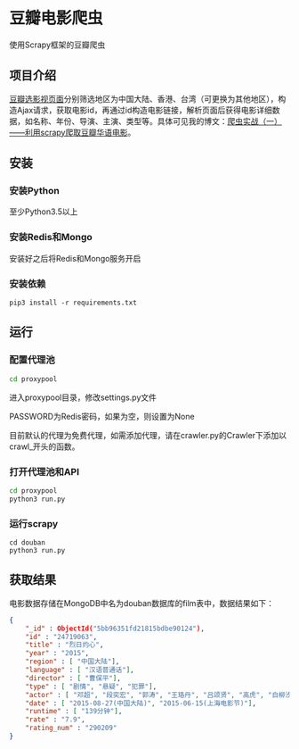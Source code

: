 # 豆瓣电影爬虫

使用Scrapy框架的豆瓣爬虫



## 项目介绍

[豆瓣选影视页面](https://movie.douban.com/tag/#/?sort=U&range=0,10&tags=%E7%94%B5%E5%BD%B1)分别筛选地区为中国大陆、香港、台湾（可更换为其他地区），构造Ajax请求，获取电影id，再通过id构造电影链接，解析页面后获得电影详细数据，如名称、年份、导演、主演、类型等。具体可见我的博文：[爬虫实战（一）——利用scrapy爬取豆瓣华语电影](https://blog.csdn.net/weixin_43004311/article/details/82962159)。



## 安装

### 安装Python

至少Python3.5以上

### 安装Redis和Mongo

安装好之后将Redis和Mongo服务开启

### 安装依赖

```
pip3 install -r requirements.txt
```



## 运行

### 配置代理池

```bash
cd proxypool
```

进入proxypool目录，修改settings.py文件

PASSWORD为Redis密码，如果为空，则设置为None

目前默认的代理为免费代理，如需添加代理，请在crawler.py的Crawler下添加以crawl_开头的函数。

### 打开代理池和API

```bash
cd proxypool
python3 run.py
```

### 运行scrapy

```
cd douban
python3 run.py
```



## 获取结果

电影数据存储在MongoDB中名为douban数据库的film表中，数据结果如下：

```json
{
    "_id" : ObjectId("5bb96351fd21815bdbe90124"),
    "id" : "24719063",
    "title" : "烈日灼心",
    "year" : "2015",
    "region" : [ "中国大陆"],
    "language" : [ "汉语普通话"],
    "director" : [ "曹保平"],
    "type" : [ "剧情", "悬疑", "犯罪"],
    "actor" : [ "邓超", "段奕宏", "郭涛", "王珞丹", "吕颂贤", "高虎", "白柳汐", "杜志国"],
    "date" : [ "2015-08-27(中国大陆)", "2015-06-15(上海电影节)"],
    "runtime" : [ "139分钟"],
    "rate" : "7.9",
    "rating_num" : "290209"
}
```


